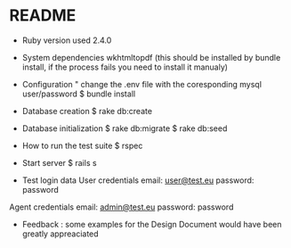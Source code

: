 # README

* Ruby version used
2.4.0

* System dependencies
wkhtmltopdf (this should be installed by bundle install, if the process fails you need to install it manualy)

* Configuration
" change the .env file with the coresponding mysql user/password
$ bundle install

* Database creation
$ rake db:create

* Database initialization
$ rake db:migrate
$ rake db:seed

* How to run the test suite
$ rspec

* Start server
$ rails s

* Test login data
User credentials
email: user@test.eu
password: password

Agent credentials
email: admin@test.eu
password: password

* Feedback : some examples for the Design Document would have been greatly appreaciated
